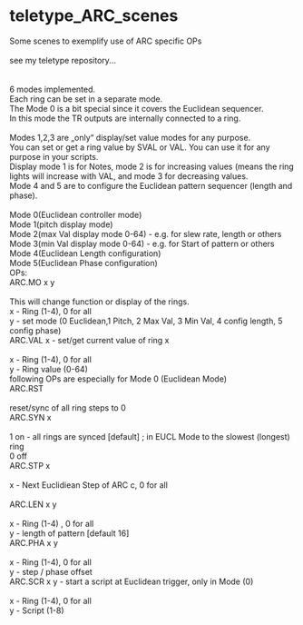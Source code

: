 # teletype_ARC_scenes
Some scenes to exemplify use of ARC specific OPs <br>
<br>
see my teletype repository...<br>
<br>
<br>
6 modes implemented.<br>
Each ring can be set in a separate mode.<br>
The Mode 0 is a bit special since it covers the Euclidean sequencer.<br>
In this mode the TR outputs are internally connected to a ring.<br>
<br>
Modes 1,2,3 are „only“ display/set value modes for any purpose.<br>
You can set or get a ring value by SVAL or VAL. You can use it for any purpose in your scripts.<br>
Display mode 1 is for Notes, mode 2 is for increasing values (means the ring lights will increase with VAL, and mode 3 for decreasing values.
<br>
Mode 4 and 5 are to configure the Euclidean pattern sequencer (length and phase).<br>
<br>
Mode 0(Euclidean controller mode)<br>
Mode 1(pitch display mode)<br>
Mode 2(max Val display mode 0-64) - e.g. for slew rate, length or others<br>
Mode 3(min Val display mode 0-64) - e.g. for Start of pattern or others<br>
Mode 4(Euclidean Length configuration)<br>
Mode 5(Euclidean Phase configuration)<br>
OPs:<br>
ARC.MO x y<br>
<br>
This will change function or display of the rings.<br>
x - Ring (1-4), 0 for all<br>
y - set mode (0 Euclidean,1 Pitch, 2 Max Val, 3 Min Val, 4 config length, 5 config phase)<br>
ARC.VAL x - set/get current value of ring x<br>
<br>
x - Ring (1-4), 0 for all<br>
y - Ring value (0-64)<br>
following OPs are especially for Mode 0 (Euclidean Mode)<br>
ARC.RST<br>
<br>
reset/sync of all ring steps to 0<br>
ARC.SYN x<br>
<br>
1 on - all rings are synced [default] ; in EUCL Mode to the slowest (longest) ring<br>
0 off<br>
ARC.STP x<br>
<br>
x - Next Euclidiean Step of ARC c, 0 for all<br>
<br>
ARC.LEN x y<br>
<br>
x - Ring (1-4) , 0 for all<br>
y - length of pattern [default 16]<br>
ARC.PHA x y<br>
<br>
x - Ring (1-4), 0 for all<br>
y - step / phase offset<br>
ARC.SCR x y - start a script at Euclidean trigger, only in Mode (0)<br>
<br>
x - Ring (1-4), 0 for all<br>
y - Script (1-8)<br>
